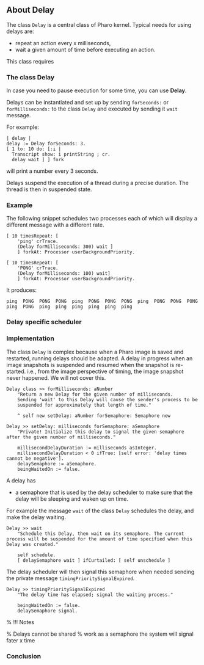## About DelayThe class `Delay` is a central class of Pharo kernel. Typical needs for using delays are:- repeat an action every x milliseconds,- wait a given amount of time before executing an action. This class requires ### The class DelayIn case you need to pause execution for some time, you can use **Delay**.Delays can be instantiated and set up by sending `forSeconds:` or `forMilliseconds:` to the class `Delay` and executed by sending it `wait` message.For example:```| delay |
delay := Delay forSeconds: 3.
[ 1 to: 10 do: [:i |
  Transcript show: i printString ; cr.
  delay wait ] ] fork```will print a number every 3 seconds.Delays suspend the execution of a thread during a precise duration. The thread is then in suspended state.### ExampleThe following snippet schedules two processes each of which will display a different message with a  different rate.```[ 10 timesRepeat: [ 
	'ping' crTrace. 
	(Delay forMilliseconds: 300) wait ] 
	] forkAt: Processor userBackgroundPriority.
	  
[ 10 timesRepeat: [ 
	'PONG' crTrace. 
	(Delay forMilliseconds: 100) wait]
	] forkAt: Processor userBackgroundPriority.```It produces: ```ping  PONG  PONG  PONG  ping  PONG  PONG  PONG  ping  PONG  PONG  PONG  ping  PONG  ping  ping  ping  ping  ping  ping ```### Delay specific scheduler### ImplementationThe class `Delay` is complex because when a Pharo image is saved and restarted, running delays should be adapted. A delay in progress when an image snapshots is suspended and resumed when the snapshot is re-started.i.e., from the image perspective of timing, the image snapshot never happened.We will not cover this. ```Delay class >> forMilliseconds: aNumber
	"Return a new Delay for the given number of milliseconds. 
	Sending 'wait' to this Delay will cause the sender's process to be 
	suspended for approximately that length of time."

	^ self new setDelay: aNumber forSemaphore: Semaphore new``````Delay >> setDelay: milliseconds forSemaphore: aSemaphore
	"Private! Initialize this delay to signal the given semaphore after the given number of milliseconds."

	millisecondDelayDuration := milliseconds asInteger.
	millisecondDelayDuration < 0 ifTrue: [self error: 'delay times cannot be negative'].
	delaySemaphore := aSemaphore.
	beingWaitedOn := false.```A delay has - a semaphore that is used by the delay scheduler to make sure that the delay will be sleeping and waken up on time. For example the message `wait` of the class `Delay` schedules the delay, and make the delay waiting.```Delay >> wait
	"Schedule this Delay, then wait on its semaphore. The current process will be suspended for the amount of time specified when this Delay was created."

	self schedule.
	[ delaySemaphore wait ] ifCurtailed: [ self unschedule ]```The delay scheduler will then signal this semaphore when needed sending the private message `timingPrioritySignalExpired`.```Delay >> timingPrioritySignalExpired
	"The delay time has elapsed; signal the waiting process."

	beingWaitedOn := false.
	delaySemaphore signal.```% !!! Notes% Delays cannot be shared% work as a semaphore the system will signal fater x time### Conclusion